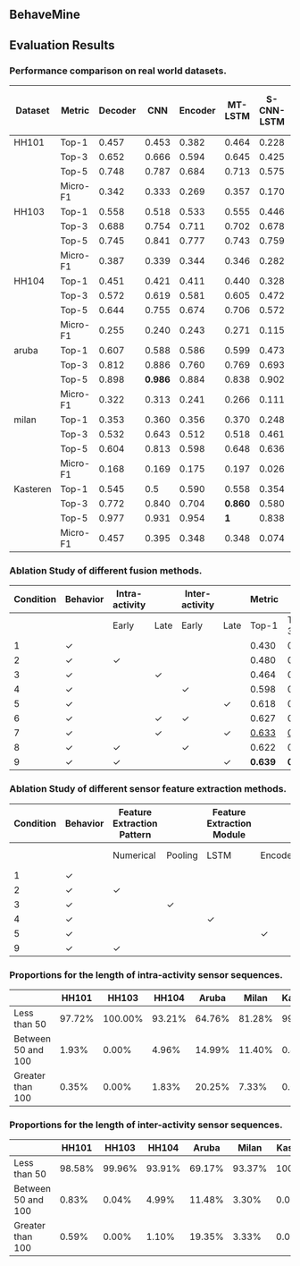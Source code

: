 ## BehaveMine




## Evaluation Results

### Performance comparison on real world datasets. 

| Dataset | Metric | Decoder | CNN | Encoder | MT-LSTM | S-CNN-LSTM | S-MT-CNN-LSTM | BehaveMine (w/o Inter) | BehaveMine (w/o Intra) | BehaveMine |
| --- | --- | --- | --- | --- | --- | --- | --- | --- | --- | --- |  
| HH101 | Top-1 | 0.457 | 0.453 | 0.382 | 0.464 | 0.228 | 0.356 | 0.480 | 0.618 | **0.639** |
|       | Top-3 | 0.652 | 0.666 | 0.594 | 0.645 | 0.425 | 0.518 | 0.663 | 0.787 | **0.813** |
|       | Top-5 | 0.748 | 0.787 | 0.684 | 0.713 | 0.575 | 0.593 | 0.697 | 0.837 | **0.878** |
|       | Micro-F1 | 0.342 | 0.333 | 0.269 | 0.357 | 0.170 | 0.192 | 0.336 | 0.453 | **0.476** |
| HH103 | Top-1 | 0.558 | 0.518 | 0.533 | 0.555 | 0.446 | 0.453 | 0.566 | 0.723 | **0.760** |
|       | Top-3 | 0.688 | 0.754 | 0.711 | 0.702 | 0.678 | 0.564 | 0.736 | 0.827 | **0.870** |
|       | Top-5 | 0.745 | 0.841 | 0.777 | 0.743 | 0.759 | 0.682 | 0.796 | 0.853 | **0.891** |
|       | Micro-F1 | 0.387 | 0.339 | 0.344 | 0.346 | 0.282 | 0.251 | 0.389 | 0.513 | **0.541** |
| HH104 | Top-1 | 0.451 | 0.421 | 0.411 | 0.440 | 0.328 | 0.368 | 0.464 | 0.650 | **0.672** |
|       | Top-3 | 0.572 | 0.619 | 0.581 | 0.605 | 0.472 | 0.483 | 0.617 | 0.808 | **0.788** |
|       | Top-5 | 0.644 | 0.755 | 0.674 | 0.706 | 0.572 | 0.618 | 0.700 | 0.842 | **0.827** |
|       | Micro-F1 | 0.255 | 0.240 | 0.243 | 0.271 | 0.115 | 0.178 | 0.262 | 0.394 | **0.420** |
| aruba | Top-1 | 0.607 | 0.588 | 0.586 | 0.599 | 0.473 | 0.571 | 0.597 | 0.801 | **0.826** |
|       | Top-3 | 0.812 | 0.886 | 0.760 | 0.769 | 0.693 | 0.773 | 0.717 | 0.855 | **0.906** |
|       | Top-5 | 0.898 | **0.986** | 0.884 | 0.838 | 0.902 | 0.904 | 0.805 | 0.868 | 0.921 |
|       | Micro-F1 | 0.322 | 0.313 | 0.241 | 0.266 | 0.111 | 0.241 | 0.340 | 0.588 | **0.609** |
| milan | Top-1 | 0.353 | 0.360 | 0.356 | 0.370 | 0.248 | 0.335 | 0.438 | 0.672 | **0.687** |
|       | Top-3 | 0.532 | 0.643 | 0.512 | 0.518 | 0.461 | 0.482 | 0.611 | 0.779 | **0.844** |
|       | Top-5 | 0.604 | 0.813 | 0.598 | 0.648 | 0.636 | 0.565 | 0.722 | 0.816 | **0.887** |
|       | Micro-F1 | 0.168 | 0.169 | 0.175 | 0.197 | 0.026 | 0.119 | 0.277 | 0.425 | **0.526** |
| Kasteren | Top-1 | 0.545 | 0.5 | 0.590 | 0.558 | 0.354 | 0.589 | 0.604 | 0.581 | **0.613** |
|       | Top-3 | 0.772 | 0.840 | 0.704 | **0.860** | 0.580 | 0.692 | 0.837 | 0.813 | 0.818 |
|       | Top-5 | 0.977 | 0.931 | 0.954 | **1** | 0.838 | 0.897 | 0.930 | 0.976 | 0.954 |
|       | Micro-F1 | 0.457 | 0.395 | 0.348 | 0.348 | 0.074 | 0.285 | 0.474 | 0.403 | **0.461** |

### Ablation Study of different fusion methods. 
| Condition | Behavior | Intra-activity | | Inter-activity | | Metric |   |   |   |
|-----------|----------|-------|---------|-------|---------|--------|---|---|---|
|           |          | Early | Late | Early | Late | Top-1 | Top-3 | Top-5 | Micro-F1 |
| 1         | ✓        |       |      |       |      | 0.430 | 0.629 | 0.697 | 0.336    |
| 2         | ✓        | ✓     |      |       |      | 0.480 | 0.663 | 0.739 | 0.403    |
| 3         | ✓        |       | ✓    |       |      | 0.464 | 0.651 | 0.713 | 0.325    |
| 4         | ✓        |       |      | ✓     |      | 0.598 | 0.719 | 0.759 | 0.384    |
| 5         | ✓        |       |      |       | ✓    | 0.618 | 0.787 | 0.837 | 0.453    |
| 6         | ✓        |       | ✓    | ✓     |      | 0.627 | 0.775 | 0.825 | 0.444    |
| 7         | ✓        |       | ✓    |       | ✓    | <u>0.633</u> | <u>0.809</u> | <u>0.861</u> | <u>0.470</u> |
| 8         | ✓        | ✓     |      | ✓     |      | 0.622 | 0.775 | 0.847 | 0.442    |
| 9         | ✓        | ✓     |      |       | ✓    | **0.639** | **0.813** | **0.878** | **0.476** |

### Ablation Study of different sensor feature extraction methods. 
| Condition | Behavior | Feature Extraction Pattern | | Feature Extraction Module | | | Metric |   |   |   |
|-----------|----------|-------|---------|-------|-------|---------|--------|---|---|---|
|           |          | Numerical | Pooling | LSTM | Encoder | Decoder | Top-1 | Top-3 | Top-5 | Micro-F1 |
| 1         | ✓        |       |      |       |      |      | 0.430 | 0.629 | 0.697 | 0.336    |
| 2         | ✓        | ✓     |      |       |      |      | 0.450 | 0.631 | 0.691 | 0.337    |
| 3         | ✓        |       | ✓    |       |      |      | 0.523 | 0.689 | 0.782 | 0.325    |
| 4         | ✓        |       |      | ✓     |      |      | 0.579 | <u>0.794</u> | <u>0.850</u> | <u>0.426</u> |
| 5         | ✓        |       |      |       | ✓    |      | <u>0.597</u> | 0.790 | 0.842 | 0.424 |
| 9         | ✓        | ✓     |      |       |      |  ✓   | **0.639** | **0.813** | **0.878** | **0.476** |

### Proportions for the length of intra-activity sensor sequences. 
|  | HH101 | HH103 | HH104 | Aruba | Milan | Kasteren | OrdonezA | OrdonezB |
| --- | --- | --- | --- | --- | --- | --- | --- | --- |
| Less than 50 | 97.72% | 100.00% | 93.21% | 64.76% | 81.28% | 99.59% | 100.00% | 100.00% |
| Between 50 and 100 | 1.93% | 0.00% | 4.96% | 14.99% | 11.40% | 0.41% | 0.00% | 0.00% |
| Greater than 100 | 0.35% | 0.00% | 1.83% | 20.25% | 7.33% | 0.00% | 0.00% | 0.00% |


### Proportions for the length of inter-activity sensor sequences. 
|  | HH101 | HH103 | HH104 | Aruba | Milan | Kasteren | OrdonezA | OrdonezB |
| --- | --- | --- | --- | --- | --- | --- | --- | --- |
| Less than 50 | 98.58% | 99.96% | 93.91% | 69.17% | 93.37% | 100.00% | 100.00% | 100.00% |
| Between 50 and 100 | 0.83% | 0.04% | 4.99% | 11.48% | 3.30% | 0.00% | 0.00% | 0.00% |
| Greater than 100 | 0.59% | 0.00% | 1.10% | 19.35% | 3.33% | 0.00% | 0.00% | 0.00% |

